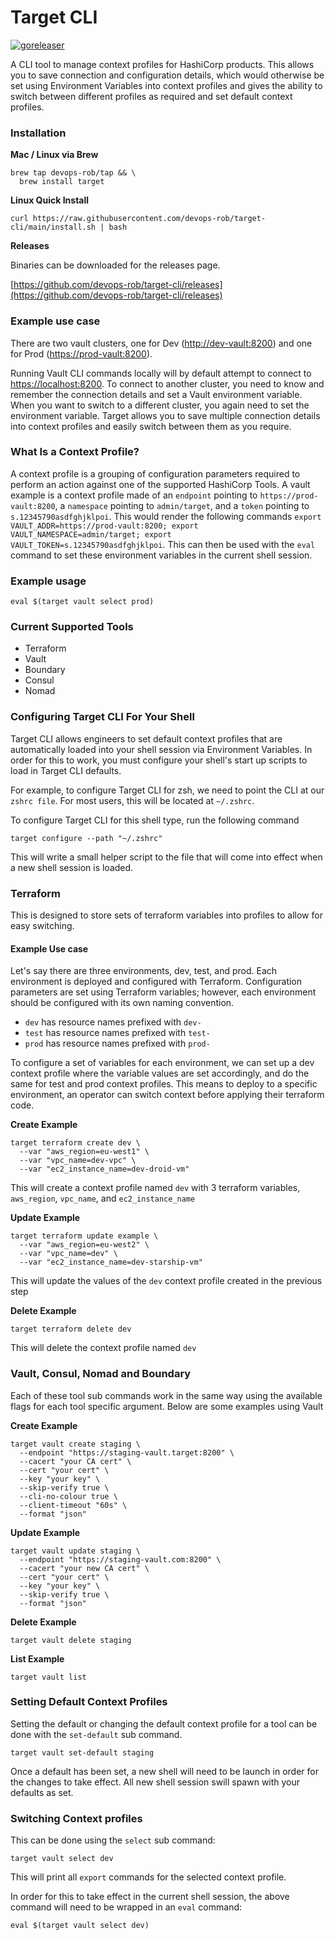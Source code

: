 # Target CLI

[![goreleaser](https://github.com/devops-rob/target-cli/actions/workflows/release.yaml/badge.svg)](https://github.com/devops-rob/target-cli/actions/workflows/release.yaml)

A CLI tool to manage context profiles for HashiCorp products.  This allows you to save connection and configuration details, which would otherwise be set using Environment Variables into context profiles and gives the ability to switch between different profiles as required and set default context profiles.


### Installation

**Mac / Linux via Brew**

```shell
brew tap devops-rob/tap && \
  brew install target
```

**Linux Quick Install**

```shell
curl https://raw.githubusercontent.com/devops-rob/target-cli/main/install.sh | bash
```

**Releases**

Binaries can be downloaded for the releases page.

[https://github.com/devops-rob/target-cli/releases](https://github.com/devops-rob/target-cli/releases)

### Example use case

There are two vault clusters, one for Dev (<http://dev-vault:8200>) and one for Prod (<https://prod-vault:8200>).

Running Vault CLI commands locally will by default attempt to connect to <https://localhost:8200>.  To connect to another cluster, you need to know and remember the connection details and set a Vault environment variable. When you want to switch to a different cluster, you again need to set the environment variable.  Target allows you to save multiple connection details into context profiles and easily switch between them as you require.

### What Is a Context Profile?

A context profile is a grouping of configuration parameters required to perform an action against one of the supported HashiCorp Tools. A vault example is a context profile made of an `endpoint` pointing to `https://prod-vault:8200`, a `namespace` pointing to `admin/target`, and a `token` pointing to `s.12345790asdfghjklpoi`. This would render the following commands `export VAULT_ADDR=https://prod-vault:8200; export VAULT_NAMESPACE=admin/target; export VAULT_TOKEN=s.12345790asdfghjklpoi`. This can then be used with the `eval` command to set these environment variables in the current shell session.
### Example usage

```shell
eval $(target vault select prod)
```

### Current Supported Tools

- Terraform
- Vault
- Boundary
- Consul
- Nomad

### Configuring Target CLI For Your Shell

Target CLI allows engineers to set default context profiles that are automatically loaded into your shell session via Environment Variables. In order for this to work, you must configure your shell's start up scripts to load in Target CLI defaults.

For example, to configure Target CLI for zsh, we need to point the CLI at our `zshrc file`. For most users, this will be located at `~/.zshrc`.

To configure Target CLI for this shell type, run the following command

```shell
target configure --path "~/.zshrc"
```

This will write a small helper script to the file that will come into effect when a new shell session is loaded.

### Terraform

This is designed to store sets of terraform variables into profiles to allow for easy switching. 

#### Example Use case

Let's say there are three environments, dev, test, and prod. Each environment is deployed and configured with Terraform. Configuration parameters are set using Terraform variables; however, each environment should be configured with its own naming convention. 

- `dev` has resource names prefixed with `dev-`
- `test` has resource names prefixed with `test-`
- `prod` has resource names prefixed with `prod-`

To configure a set of variables for each environment, we can set up a dev context profile where the variable values are set accordingly, and do the same for test and prod context profiles. This means to deploy to a specific environment, an operator can switch context before applying their terraform code.

**Create Example**

```shell
target terraform create dev \
  --var "aws_region=eu-west1" \
  --var "vpc_name=dev-vpc" \
  --var "ec2_instance_name=dev-droid-vm"
```

This will create a context profile named `dev` with 3 terraform variables, `aws_region`, `vpc_name`, and `ec2_instance_name`

**Update Example**

```shell
target terraform update example \
  --var "aws_region=eu-west2" \
  --var "vpc_name=dev" \
  --var "ec2_instance_name=dev-starship-vm"
```

This will update the values of the `dev` context profile created in the previous step

**Delete Example**

```shell
target terraform delete dev
```

This will delete the context profile named `dev`

### Vault, Consul, Nomad and Boundary

Each of these tool sub commands work in the same way using the available flags for each tool specific argument. Below are some examples using Vault

**Create Example**

```shell
target vault create staging \
  --endpoint "https://staging-vault.target:8200" \
  --cacert "your CA cert" \
  --cert "your cert" \
  --key "your key" \
  --skip-verify true \
  --cli-no-colour true \
  --client-timeout "60s" \
  --format "json"
```

**Update Example**

```shell
target vault update staging \
  --endpoint "https://staging-vault.com:8200" \
  --cacert "your new CA cert" \
  --cert "your cert" \
  --key "your key" \
  --skip-verify true \
  --format "json"
```

**Delete Example**

```shell
target vault delete staging
```

**List Example**

```shell
target vault list
```

### Setting Default Context Profiles

Setting the default or changing the default context profile for a tool can be done with the `set-default` sub command. 

```shell
target vault set-default staging
```

Once a default has been set, a new shell will need to be launch in order for the changes to take effect. All new shell session swill spawn with your defaults as set.

### Switching Context profiles

This can be done using the `select` sub command:

```shell
target vault select dev
```

This will print all `export` commands for the selected context profile. 

In order for this to take effect in the current shell session, the above command will need to be wrapped in an `eval` command:

```shell
eval $(target vault select dev)
```
